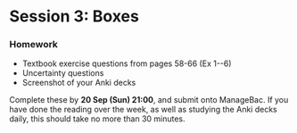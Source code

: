 # Session 3: Boxes

<puzzle-Y1W2-PeriodicTableVocab />
<puzzle-Y1W2-First20Elements />
<puzzle-Y1W2-AtomNotations1 />

### Homework

* Textbook exercise questions from pages 58-66 (Ex 1--6)
* Uncertainty questions
* Screenshot of your Anki decks

Complete these by **20 Sep (Sun) 21:00**, and submit onto ManageBac.  If you have done the reading over the week, as well as studying the Anki decks daily, this should take no more than 30 minutes.